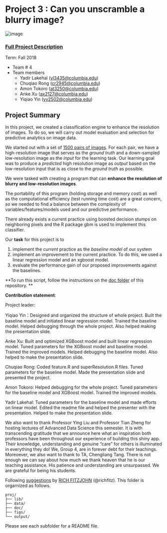 # Project 3 : Can you unscramble a blurry image? 
![image](figs/example.png)

### [Full Project Description](doc/project3_desc.md)

Term: Fall 2018

+ Team # 4 
+ Team members
	+ Yadir Lakehal (yl3435@columbia.edu)
	+ Chuqiao Rong (cr2945@columbia.edu)
	+ Amon Tokoro (at3250@columbia.edu)
	+ Anke Xu (ax2127@columbia.edu)
	+ Yiqiao Yin (yy2502@columbia.edu)

## Project Summary  

In this project, we created a classification engine to enhance the resolution of images. To do so, we will carry out model evaluation and selection for predictive analytics on image data. 

We started out with a set of [1500 pairs of images](https://www.dropbox.com/s/7agsll3t5t7spkr/train_set.zip?dl=0). For each pair, we have a high-resolution image that serves as the *ground truth* and a down-sampled low-resolution image as the *input* for the learning task. 
Our learning goal was to produce a *predicted* high resolution image as *output* based on the low-resolution input that is as close to the *ground truth* as possible. 

We were tasked with creating a program that can **enhance the resolution of blurry and low-resolution images**. 

The portability of this program (holding storage and memory cost) as well as the computational efficiency (test running time cost) are a great concern, so we needed to find a balance between the complexity of variables/features/models used and our predictive performance. 

There already exists a current practice using boosted decision stumps on neighboring pixels and the R package gbm is used to implement this classifier.

Our **task** for this project is to
1) implement the *current* practice as the *baseline model* of our system
2) implement an improvement to the current practice. To do this, we used a linear regression model and an xgboost model.
3) evaluate the performance gain of our proposed improvements against the baselines. 

**To run this script, follow the instructions on the [doc folder](https://github.com/TZstatsADS/Fall2018-Proj3-Sec1-grp4/tree/master/doc) of this repository. **
	
**Contribution statement**: 

Project leader:

Yiqiao Yin：Designed and organized the structure of whole project. Built the baseline model and initiated linear regression model.  Trained the baseline model. Helped debugging through the whole project. Also helped making the presentation slide.


Anke Xu: Built and optimized XGBoost model and built linear regression model. Tuned parameters for the XGBoost model and baseline model. Trained the improved models. Helped debugging the baseline model. Also helped to make the presentation slide.

Chuqiao Rong: Coded feature.R and superResolution.R files. Tuned parameters for the baseline model. Made the presentation slide and presented the project.

Amon Tokoro: Helped debugging for the whole project. Tuned parameters for the baseline model and XGBoost model. Trained the improved models.

Yadir Lakehal: Tuned parameters for the baseline model and made efforts on linear model. Edited the readme file and helped the presenter with the presentation. Helped to make the presentation slide. 


We also want to thank Professor Ying Liu and Professor Tian Zheng for hosting lectures of Advanced Data Science this semester. It is with transcending gratitude that we announce here what an inspiration both professors have been throughout our experience of building this shiny app. Their knowledge, understanding and genuine “care” for others is illuminated in everything they do! We, Group 4, are in forever debt for their teachings. Moreoever, we also want to thank to TA, Chengliang Tang. There is not enough we can say about how much we thank heaven that he is our teaching assistance. His patience and understanding are unsurpassed. We are grateful for being his students.

Following [suggestions](http://nicercode.github.io/blog/2013-04-05-projects/) by [RICH FITZJOHN](http://nicercode.github.io/about/#Team) (@richfitz). This folder is orgarnized as follows.

```
proj/
├── lib/
├── data/
├── doc/
├── figs/
└── output/
```

Please see each subfolder for a README file.
